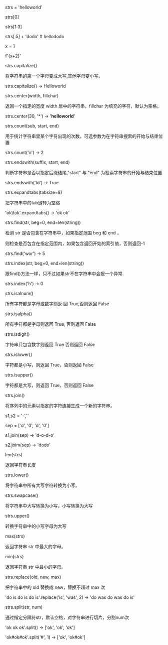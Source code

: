 strs = 'helloworld'



strs[0]

strs[1:3]



strs[:5] + 'dodo' # hellododo



x = 1

f'{x+2}'





strs.capitalize()

将字符串的第一个字母变成大写,其他字母变小写。

strs.capitalize() -> Helloworld





strs.center(width, fillchar)

返回一个指定的宽度 width 居中的字符串，fillchar 为填充的字符，默认为空格。

strs.center(30, '*') -> '**********helloworld**********'





strs.count(sub, start, end)

用于统计字符串里某个字符出现的次数。可选参数为在字符串搜索的开始与结束位置

strs.count('o') -> 2





strs.endswith(suffix, start, end)

判断字符串是否以指定后缀结尾,"start" 与 "end" 为检索字符串的开始与结束位置

strs.endswith('ld') -> True





strs.expandtabs(tabsize=8)

把字符串中的tab键转为空格

'ok\tok'.expandtabs() -> 'ok      ok'





strs.find(str, beg=0, end=len(string))

检测 str 是否包含在字符串中，如果指定范围 beg 和 end ，

则检查是否包含在指定范围内，如果包含返回开始的索引值，否则返回-1

strs.find('wor') -> 5





strs.index(str, beg=0, end=len(string))

跟find()方法一样，只不过如果str不在字符串中会报一个异常.

strs.index('h') -> 0





strs.isalnum()

所有字符都是字母或数字则返 回 True,否则返回 False



strs.isalpha()

所有字符都是字母则返回 True, 否则返回 False



strs.isdigit()

字符串只包含数字则返回 True 否则返回 False



strs.islower()

字符都是小写，则返回 True，否则返回 False



strs.isupper()

字符都是大写，则返回 True，否则返回 False





strs.join()

将序列中的元素以指定的字符连接生成一个新的字符串。

s1,s2 = '-',''

sep = ['d', '0', 'd', '0']

s1.join(sep) -> 'd-o-d-o'

s2.joim(sep) -> 'dodo'





len(strs)

返回字符串长度





strs.lower()

将字符串中所有大写字符转换为小写。

strs.swapcase()

将字符串中大写转换为小写，小写转换为大写

strs.upper()

转换字符串中的小写字母为大写





max(strs)

返回字符串 str 中最大的字母。



min(strs)

返回字符串 str 中最小的字母。





strs.replace(old, new, max)

把字符串中的 old 替换成 new，替换不超过 max 次

'do is do is do is'.replace('is', 'was', 2) -> 'do was do was do is'





strs.split(str, num)

通过指定分隔符str，默认空格，对字符串进行切片，分割num次

'ok ok ok'.split() -> ['ok', 'ok', 'ok']

'ok#ok#ok'.split('#', 1) -> ['ok', 'ok#ok']
